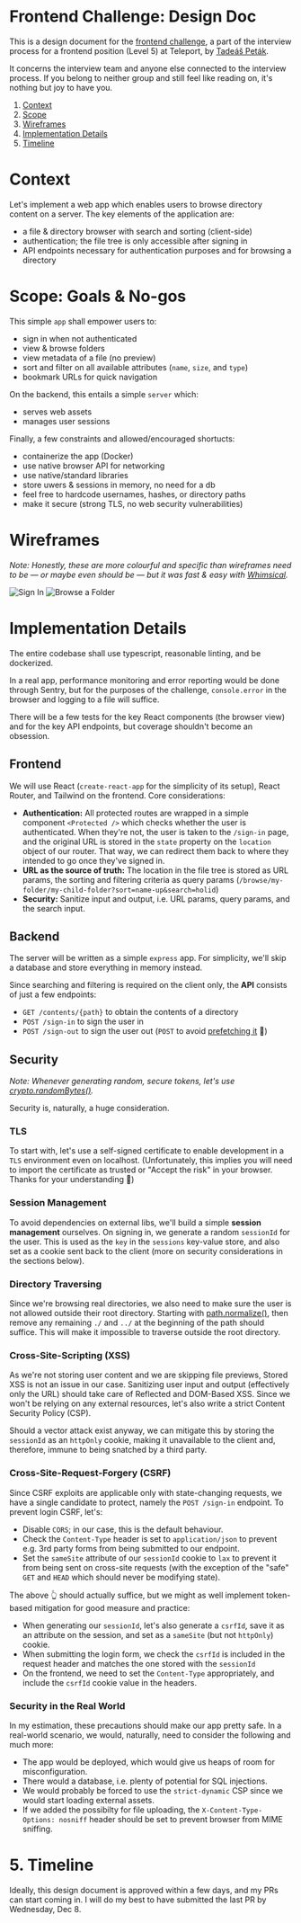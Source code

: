# Frontend Challenge: Design Doc

This is a design document for the [frontend challenge](https://github.com/gravitational/careers/blob/main/challenges/frontend/challenge.md), a part of the interview process for a frontend position (Level 5) at Teleport, by [Tadeáš Peták](https://github.com/tadeaspetak).

It concerns the interview team and anyone else connected to the interview process. If you belong to neither group and still feel like reading on, it's nothing but joy to have you.

 1. [Context](#context)
 1. [Scope](#scope-goals--no-gos)
 1. [Wireframes](#wireframes)
 1. [Implementation Details](#implementation-details)
 1. [Timeline](#timeline)

# Context

Let's implement a web app which enables users to browse directory content on a server. The key elements of the application are:

 - a file & directory browser with search and sorting (client-side)
 - authentication; the file tree is only accessible after signing in
 - API endpoints necessary for authentication purposes and for browsing a directory

# Scope: Goals & No-gos

This simple `app` shall empower users to:

 - sign in when not authenticated
 - view & browse folders
 - view metadata of a file (no preview)
 - sort and filter on all available attributes (`name`, `size`, and `type`)
 - bookmark URLs for quick navigation

On the backend, this entails a simple `server` which:
 
 - serves web assets
 - manages user sessions

Finally, a few constraints and allowed/encouraged shortucts:

 - containerize the app (Docker)
 - use native browser API for networking
 - use native/standard libraries
 - store uwers & sessions in memory, no need for a db
 - feel free to hardcode usernames, hashes, or directory paths
 - make it secure (strong TLS, no web security vulnerabilities)

# Wireframes

_Note: Honestly, these are more colourful and specific than wireframes need to be — or maybe even should be — but it was fast & easy with [Whimsical](https://whimsical.com)._

<img src="assets/signin.png" style="max-width: 600px" alt="Sign In" />
<img src="assets/browse.png" style="max-width: 600px;" alt="Browse a Folder" /> 

# Implementation Details

The entire codebase shall use typescript, reasonable linting, and be dockerized.

In a real app, performance monitoring and error reporting would be done through Sentry, but for the purposes of the challenge, `console.error` in the browser and logging to a file will suffice.

There will be a few tests for the key React components (the browser view) and for the key API endpoints, but coverage shouldn't become an obsession.

## Frontend

We will use React (`create-react-app` for the simplicity of its setup), React Router, and Tailwind on the frontend. Core considerations:

 - **Authentication:** All protected routes are wrapped in a simple component `<Protected />` which checks whether the user is authenticated. When they're not, the user is taken to the `/sign-in` page, and the original URL is stored in the `state` property on the `location` object of our router. That way, we can redirect them back to where they intended to go once they've signed in.
 - **URL as the source of truth:** The location in the file tree is stored as URL params, the sorting and filtering criteria as query params (`/browse/my-folder/my-child-folder?sort=name-up&search=holid`)
 - **Security:** Sanitize input and output, i.e. URL params, query params, and the search input.

## Backend

The server will be written as a simple `express` app. For simplicity, we'll skip a database and store everything in memory instead.

Since searching and filtering is required on the client only, the **API** consists of just a few endpoints:
 - `GET /contents/{path}` to obtain the contents of a directory
 - `POST /sign-in` to sign the user in
 - `POST /sign-out` to sign the user out (`POST` to avoid [prefetching it](https://twitter.com/nick_craver/status/296281730984316928?lang=fa) 🤦) 

## Security

_Note: Whenever generating random, secure tokens, let's use [crypto.randomBytes()](https://nodejs.org/api/crypto.html#cryptorandombytessize-callback)._

Security is, naturally, a huge consideration.

### TLS

To start with, let's use a self-signed certificate to enable development in a `TLS` environment even on localhost. (Unfortunately, this implies you will need to import the certificate as trusted or "Accept the risk" in your browser. Thanks for your understanding 🙏)

### Session Management

To avoid dependencies on external libs, we'll build a simple **session management** ourselves. On signing in, we generate a random `sessionId` for the user. This is used as the `key` in the `sessions` key-value store, and also set as a cookie sent back to the client (more on security considerations in the sections below).

### Directory Traversing

Since we're browsing real directories, we also need to make sure the user is not allowed outside their root directory. Starting with [path.normalize()](https://nodejs.org/api/path.html#pathnormalizepath), then remove any remaining `./` and `../` at the beginning of the path should suffice. This will make it impossible to traverse outside the root directory.

### Cross-Site-Scripting (XSS)

As we're not storing user content and we are skipping file previews, Stored XSS is not an issue in our case. Sanitizing user input and output (effectively only the URL) should take care of Reflected and DOM-Based XSS. Since we won't be relying on any external resources, let's also write a strict Content Security Policy (CSP).

Should a vector attack exist anyway, we can mitigate this by storing the `sessionId` as an `httpOnly` cookie, making it unavailable to the client and, therefore, immune to being snatched by a third party.

### Cross-Site-Request-Forgery (CSRF)

Since CSRF exploits are applicable only with state-changing requests, we have a single candidate to protect, namely the `POST /sign-in` endpoint. To prevent login CSRF, let's:

 - Disable `CORS`; in our case, this is the default behaviour.
 - Check the `Content-Type` header is set to `application/json` to prevent e.g. 3rd party forms from being submitted to our endpoint.
 - Set the `sameSite` attribute of our `sessionId` cookie to `lax` to prevent it from being sent on cross-site requests (with the exception of the "safe" `GET` and `HEAD` which should never be modifying state).

 The above 👆 should actually suffice, but we might as well implement token-based mitigation for good measure and practice:

  - When generating our `sessionId`, let's also generate a `csrfId`, save it as an attribute on the session, and set as a `sameSite` (but not `httpOnly`) cookie.
  - When submitting the login form, we check the `csrfId` is included in the request header and matches the one stored with the `sessionId`
  - On the frontend, we need to set the `Content-Type` appropriately, and include the `csrfId` cookie value in the headers.

### Security in the Real World

In my estimation, these precautions should make our app pretty safe. In a real-world scenario, we would, naturally, need to consider the following and much more:

 - The app would be deployed, which would give us heaps of room for misconfiguration.
 - There would a database, i.e. plenty of potential for SQL injections.
 - We would probably be forced to use the `strict-dynamic` CSP since we would start loading external assets.
 - If we added the possibilty for file uploading, the `X-Content-Type-Options: nosniff` header should be set to prevent browser from MIME sniffing.

<a name="timeline"></a>
# 5. Timeline

Ideally, this design document is approved within a few days, and my PRs can start coming in. I will do my best to have submitted the last PR by Wednesday, Dec 8.